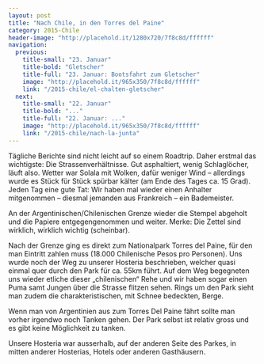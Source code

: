 ```yaml
---
layout: post
title: "Nach Chile, in den Torres del Paine"
category: 2015-Chile
header-image: "http://placehold.it/1280x720/7f8c8d/ffffff"
navigation:
  previous:
    title-small: "23. Januar"
    title-bold: "Gletscher"
    title-full: "23. Januar: Bootsfahrt zum Gletscher"
    image: "http://placehold.it/965x350/7f8c8d/ffffff"
    link: "/2015-chile/el-chalten-gletscher"
  next:
    title-small: "22. Januar"
    title-bold: "..."
    title-full: "22. Januar: ..."
    image: "http://placehold.it/965x350/7f8c8d/ffffff"
    link: "/2015-chile/nach-la-junta"
---
```

Tägliche Berichte sind nicht leicht auf so einem Roadtrip. Daher erstmal das wichtigste: Die Strassenverhältnisse. Gut asphaltiert, wenig Schlaglöcher, läuft also. Wetter war Solala mit Wolken, dafür weniger Wind – allerdings wurde es Stück für Stück spürbar kälter (am Ende des Tages ca. 15 Grad). Jeden Tag eine gute Tat: Wir haben mal wieder einen Anhalter mitgenommen – diesmal jemanden aus Frankreich – ein Bademeister. 

An der Argentinischen/Chilenischen Grenze wieder die Stempel abgeholt und die Papiere entgegengenommen und weiter. Merke: Die Zettel sind wirklich, wirklich wichtig (scheinbar).

Nach der Grenze ging es direkt zum Nationalpark Torres del Paine, für den man Eintritt zahlen muss (18.000 Chilenische Pesos pro Personen). Uns wurde noch der Weg zu unserer Hosteria beschrieben, welcher quasi einmal quer durch den Park für ca. 55km führt. Auf dem Weg begegneten uns wieder etliche dieser „chilenischen“ Rehe und wir haben sogar einen Puma samt Jungen über die Strasse flitzen sehen. Rings um den Park sieht man zudem die charakteristischen, mit Schnee bedeckten,  Berge. 

Wenn man von Argentinien aus zum Torres Del Paine fährt sollte man vorher irgendwo noch Tanken gehen. Der Park selbst ist relativ gross und es gibt keine Möglichkeit zu tanken.

Unsere Hosteria war ausserhalb, auf der anderen Seite des Parkes, in mitten anderer Hosterias, Hotels oder anderen Gasthäusern. 
